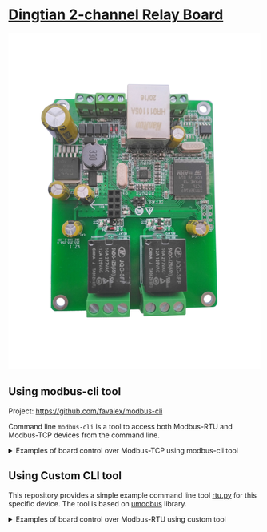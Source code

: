# [Dingtian 2-channel Relay Board](https://www.dingtian-tech.com/en_us/relay2.html)

![alt text](docs/ps1.jpg)

## Using modbus-cli tool

Project: https://github.com/favalex/modbus-cli

Command line `modbus-cli` is a tool to access both Modbus-RTU and Modbus-TCP
devices from the command line.

<details>
<summary>Examples of board control over Modbus-TCP using modbus-cli tool</summary>

### Read number of relay channels

```bash
$ modbus -v 192.168.1.100 h@0
Parsed 0 registers definitions from 1 files
→ < f0 f9 00 00 00 06 ff 03 00 00 00 01 >
← < f0 f9 00 00 00 05 ff 03 02 00 02 > 11 bytes
← [2]
0: 2 0x2
```

### Read relays status

```bash
$ modbus -v 192.168.1.100 h@1
Parsed 0 registers definitions from 1 files
→ < 12 ff 00 00 00 06 ff 03 00 01 00 01 >
← < 12 ff 00 00 00 05 ff 03 02 00 01 > 11 bytes
← [1]
1: 1 0x1
```

### Control relays

Command format is 2 bytes:
* the first byte is the relays mask
* the second byte is the requested state

Turn off both relays and check status:

```bash
$ modbus -v 192.168.1.100 h@2=0x0300
Parsed 0 registers definitions from 1 files
→ < 34 d4 00 00 00 06 ff 06 00 02 03 00 >
← < 34 d4 00 00 00 06 ff 06 00 02 03 00 > 12 bytes

$ modbus -v 192.168.1.100 h@1
Parsed 0 registers definitions from 1 files
→ < f6 a0 00 00 00 06 ff 03 00 01 00 01 >
← < f6 a0 00 00 00 05 ff 03 02 00 00 > 11 bytes
← [0]
1: 0 0x0
```

Turn on both relays and check status:

```bash
$ modbus -v 192.168.1.100 h@2=0x0303
Parsed 0 registers definitions from 1 files
→ < dc 55 00 00 00 06 ff 06 00 02 03 03 >
← < dc 55 00 00 00 06 ff 06 00 02 03 03 > 12 bytes

$ modbus -v 192.168.1.100 h@1
Parsed 0 registers definitions from 1 files
→ < e3 ad 00 00 00 06 ff 03 00 01 00 01 >
← < e3 ad 00 00 00 05 ff 03 02 00 03 > 11 bytes
← [3]
1: 3 0x3
```

Turn off 1st relay and check status:

```bash
$ modbus -v 192.168.1.100 h@2=0x0100
Parsed 0 registers definitions from 1 files
→ < 25 a1 00 00 00 06 ff 06 00 02 01 00 >
← < 25 a1 00 00 00 06 ff 06 00 02 01 00 > 12 byte

$ modbus -v 192.168.1.100 h@1
Parsed 0 registers definitions from 1 files
→ < b7 8e 00 00 00 06 ff 03 00 01 00 01 >
← < b7 8e 00 00 00 05 ff 03 02 00 02 > 11 bytes
← [2]
1: 2 0x2
```

Turn on 1st relay and turn off 2nd relay and check status:

```bash
$ modbus -v 192.168.1.100 h@2=0x301
Parsed 0 registers definitions from 1 files
→ < e0 dc 00 00 00 06 ff 06 00 02 03 01 >
← < e0 dc 00 00 00 06 ff 06 00 02 03 01 > 12 bytes

$ modbus -v 192.168.1.100 h@1
Parsed 0 registers definitions from 1 files
→ < 8c ff 00 00 00 06 ff 03 00 01 00 01 >
← < 8c ff 00 00 00 05 ff 03 02 00 01 > 11 bytes
← [1]
1: 1 0x1
```
</details>

## Using Custom CLI tool

This repository provides a simple example command line tool [rtu.py](src/rtu.py) for this specific device.
The tool is based on [umodbus](https://umodbus.readthedocs.io/) library.
  
<details>
<summary>Examples of board control over Modbus-RTU using custom tool</summary>
TODO
</details>


